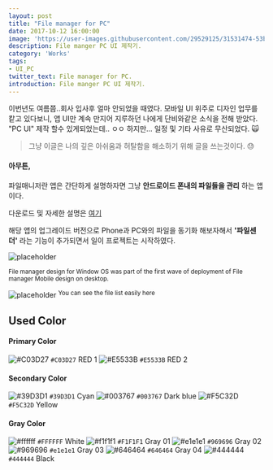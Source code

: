 ```yaml
---
layout: post
title: "File manager for PC"
date: 2017-10-12 16:00:00
image: 'https://user-images.githubusercontent.com/29529125/31531474-53bbd3f2-b022-11e7-8d79-5e5682ed1f1b.jpg'
description: File manger PC UI 제작기.
category: 'Works'
tags:
- UI_PC
twitter_text: File manager for PC.
introduction: File manger PC UI 제작기.
---
```


이번년도 여름쯤..회사 입사후 얼마 안되었을 때였다. 
모바일 UI 위주로 디자인 업무를 캍고 있다보니, 앱 UI만 계속 만지어 지루하던 나에게 단비와같은 소식을 전해 받았다.
"PC UI" 제작 할수 있게되었는데.. ㅇㅇ 하지만... 일정 및 기타 사유로 무산되었다. 🙀

> 그냥 이글은 나의 깊은 아쉬움과 허탈함을 해소하기 위해 글을 쓰는것이다. 😓

#### 아무튼,
파일매니저란 앱은 간단하게 설명하자면 그냥 **안드로이드 폰내의 파일들을 관리** 하는 앱이다. 

다운로드 및 자세한 설명은 [여기](https://rte4a.app.goo.gl/TYCN) 

해당 앱의 업그레이드 버전으로 Phone과 PC와의 파일을 동기화 해보자해서 **'파일센더'** 라는 기능이 추가되면서 일이 프로젝트는 시작하였다.

![placeholder](https://user-images.githubusercontent.com/29529125/31531198-8a1858a0-b020-11e7-920e-7a0c85b48fd1.jpg)

<sup>File manager design for Window OS was part of the first wave of deployment of File manager Mobile design on desktop. </sup>

![placeholder](https://user-images.githubusercontent.com/29529125/31532237-eb018c94-b026-11e7-9139-e670e6335c73.jpg)
<sup>You can see the file list easily here</sup>

## Used Color

#### Primary Color

![#C03D27](https://placehold.it/15/C03D27/000000?text=+)
`#C03D27` RED 1
![#E5533B](https://placehold.it/15/E5533B/000000?text=+)
`#E5533B` RED 2

#### Secondary Color

![#39D3D1](https://placehold.it/15/39D3D1/000000?text=+) `#39D3D1` Cyan
![#003767](https://placehold.it/15/003767/000000?text=+) `#003767` Dark blue
![#F5C32D](https://placehold.it/15/F5C32D/000000?text=+) `#F5C32D` Yellow

#### Gray Color

![#ffffff](https://placehold.it/15/ffffff/000000?text=+) `#FFFFFF` White
![#f1f1f1](https://placehold.it/15/f2f2f2/000000?text=+) `#F1F1F1` Gray 01
![#e1e1e1](https://placehold.it/15/e1e1e1/000000?text=+) `#969696` Gray 02
![#969696](https://placehold.it/15/969696/000000?text=+) `#e1e1e1` Gray 03
![#646464](https://placehold.it/15/969696/000000?text=+) `#646464` Gray 04
![#444444](https://placehold.it/15/333333/000000?text=+) `#444444` Black
